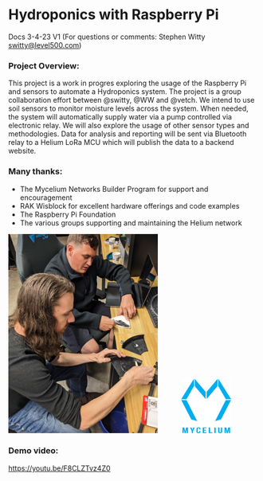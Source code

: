 # Hydroponics with Raspberry Pi
Docs 3-4-23 V1 (For questions or comments:  Stephen Witty switty@level500.com)  

### Project Overview:
This project is a work in progres exploring the usage of the Raspberry Pi and sensors to automate a Hydroponics system.  The project is a group collaboration effort between @switty, @WW and @vetch.  We intend to use soil sensors to monitor moisture levels across the system. When needed, the system will automatically supply water via a pump controlled via electronic relay.  We will also explore the usage of other sensor types and methodologies.  Data for analysis and reporting will be sent via Bluetooth relay to a Helium LoRa MCU which will publish the data to a backend website.  


### Many thanks:


- The Mycelium Networks Builder Program for support and encouragement
- RAK Wisblock for excellent hardware offerings and code examples
- The Raspberry Pi Foundation
- The various groups supporting and maintaining the Helium network

<img src="Pics/pic1.jpg" width="300"> &nbsp; &nbsp; &nbsp; &nbsp; &nbsp; &nbsp;<img src="Pics/Mycelium.png" width="100">

### Demo video:
https://youtu.be/F8CLZTvz4Z0

